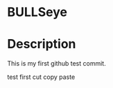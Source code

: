 # BULLSeye

Description
=============
This is my first github test commit.

test
first cut copy paste
